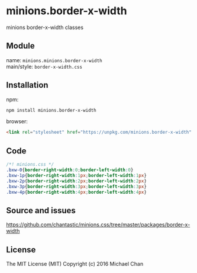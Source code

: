 # minions.border-x-width
minions border-x-width classes

## Module
name: `minions.minions.border-x-width`  
main/style: `border-x-width.css`  

## Installation
npm:
```bash
npm install minions.border-x-width
```

browser:
```html
<link rel="stylesheet" href="https://unpkg.com/minions.border-x-width" />
```

## Code
```css
/*! minions.css */
.bxw-0{border-right-width:0;border-left-width:0}
.bxw-1p{border-right-width:1px;border-left-width:1px}
.bxw-2p{border-right-width:2px;border-left-width:2px}
.bxw-3p{border-right-width:3px;border-left-width:3px}
.bxw-4p{border-right-width:4px;border-left-width:4px}

```

## Source and issues

https://github.com/chantastic/minions.css/tree/master/packages/border-x-width

## License

The MIT License (MIT)
Copyright (c) 2016 Michael Chan